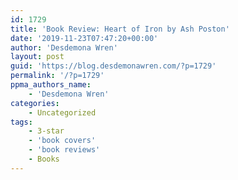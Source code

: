 ```yaml
---
id: 1729
title: 'Book Review: Heart of Iron by Ash Poston'
date: '2019-11-23T07:47:20+00:00'
author: 'Desdemona Wren'
layout: post
guid: 'https://blog.desdemonawren.com/?p=1729'
permalink: '/?p=1729'
ppma_authors_name:
    - 'Desdemona Wren'
categories:
    - Uncategorized
tags:
    - 3-star
    - 'book covers'
    - 'book reviews'
    - Books
---
```


